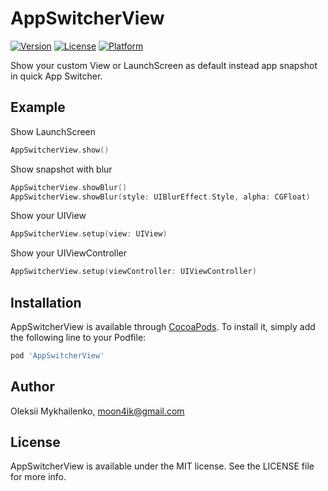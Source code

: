 # AppSwitcherView

[![Version](https://img.shields.io/cocoapods/v/AppSwitcherView.svg?style=flat)](https://cocoapods.org/pods/AppSwitcherView)
[![License](https://img.shields.io/cocoapods/l/AppSwitcherView.svg?style=flat)](https://cocoapods.org/pods/AppSwitcherView)
[![Platform](https://img.shields.io/cocoapods/p/AppSwitcherView.svg?style=flat)](https://cocoapods.org/pods/AppSwitcherView)

Show your custom View or LaunchScreen as default instead app snapshot in quick App Switcher.

## Example

Show LaunchScreen

```Swift
AppSwitcherView.show()
```

Show snapshot with blur

```Swift
AppSwitcherView.showBlur()
AppSwitcherView.showBlur(style: UIBlurEffect.Style, alpha: CGFloat)
```

Show your UIView

```Swift 
AppSwitcherView.setup(view: UIView)
```

Show your UIViewController

```Swift
AppSwitcherView.setup(viewController: UIViewController)
```

## Installation

AppSwitcherView is available through [CocoaPods](https://cocoapods.org). To install
it, simply add the following line to your Podfile:

```ruby
pod 'AppSwitcherView'
```

## Author

Oleksii Mykhailenko, moon4ik@gmail.com

## License

AppSwitcherView is available under the MIT license. See the LICENSE file for more info.
